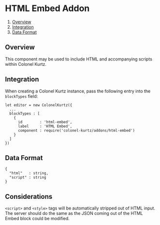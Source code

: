# HTML Embed Addon

1.  [Overview](#overview)
2.  [Integration](#integration)
3.  [Data Format](#data-format)

## Overview

This component may be used to include HTML and accompanying scripts within Colonel Kurtz.

## Integration

When creating a Colonel Kurtz instance, pass the following entry into
the `blockTypes` field:

    let editor = new ColonelKurtz({
      ...
      blockTypes : [
        {
          id        : 'html-embed',
          label     : 'HTML Embed',
          component : require('colonel-kurtz/addons/html-embed')
        }
      ]
    })

## Data Format

    {
      "html"   : string,
      "script" : string
    }

## Considerations

`<script>` and `<style>` tags will be automatically stripped out of HTML input. The server should do the same as the JSON coming out of the HTML Embed block could be modified.
